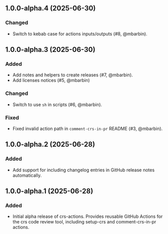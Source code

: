 ## 1.0.0-alpha.4 (2025-06-30)

### Changed

- Switch to kebab case for actions inputs/outputs (#8, @mbarbin).

## 1.0.0-alpha.3 (2025-06-30)

### Added

- Add notes and helpers to create releases (#7, @mbarbin).
- Add licenses notices (#5, @mbarbin)

### Changed

- Switch to use `sh` in scripts (#6, @mbarbin).

### Fixed

- Fixed invalid action path in `comment-crs-in-pr` README (#3, @mbarbin).

## 1.0.0-alpha.2 (2025-06-28)

### Added

- Add support for including changelog entries in GitHub release notes automatically.

## 1.0.0-alpha.1 (2025-06-28)

### Added

- Initial alpha release of crs-actions. Provides reusable GitHub Actions for the crs code review tool, including setup-crs and comment-crs-in-pr actions.
